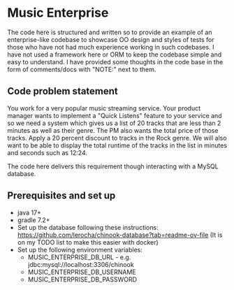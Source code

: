 # Music Enterprise

The code here is structured and written so to provide an example of an enterprise-like codebase to showcase OO design 
and styles of tests for those who have not had much experience working in such codebases. I have not used a framework
here or ORM to keep the codebase simple and easy to understand.
I have provided some thoughts in the code base in the form of comments/docs with "NOTE:" next to them.

## Code problem statement
You work for a very popular music streaming service. Your product manager wants to implement a "Quick Listens" 
feature to your service and so we need a system which gives us a list of 20 tracks that are less than 2 minutes 
as well as their genre.
The PM also wants the total price of those tracks. Apply a 20 percent discount to tracks in the Rock genre.
We will also want to be able to display the total runtime of the tracks in the list in minutes and seconds 
such as 12:24.

The code here delivers this requirement though interacting with a MySQL database.

## Prerequisites and set up

- java 17+
- gradle 7.2+
- Set up the database following these instructions: https://github.com/lerocha/chinook-database?tab=readme-ov-file
  (It is on my TODO list to make this easier with docker)
- Set up the following environment variables:
    - MUSIC_ENTERPRISE_DB_URL - e.g. jdbc:mysql://localhost:3306/chinook
    - MUSIC_ENTERPRISE_DB_USERNAME
    - MUSIC_ENTERPRISE_DB_PASSWORD
